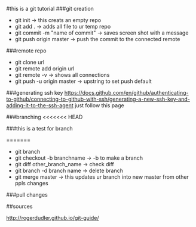 #this is a git tutorial
###git creation
- git init -> this creats an empty repo
- git add . -> adds all file to ur temp repo
- git commit -m "name of commit" -> saves screen shot with a message
- git push origin master -> push the commit to the connected remote

###remote repo
- git clone url
- git remote add origin url
- git remote -v -> shows all connections
- git push -u origin master -> upstring to set push default


###generating ssh key
https://docs.github.com/en/github/authenticating-to-github/connecting-to-github-with-ssh/generating-a-new-ssh-key-and-adding-it-to-the-ssh-agent
just follow this page

###branching
<<<<<<< HEAD


###this is a test for branch


=======
- git branch
- git checkout -b branchname -> -b to make a branch
- git diff other_branch_name -> check diff
- git branch -d branch name -> delete branch
- git merge master -> this updates ur branch into new master from other ppls changes

###pull changes

##sources

http://rogerdudler.github.io/git-guide/

